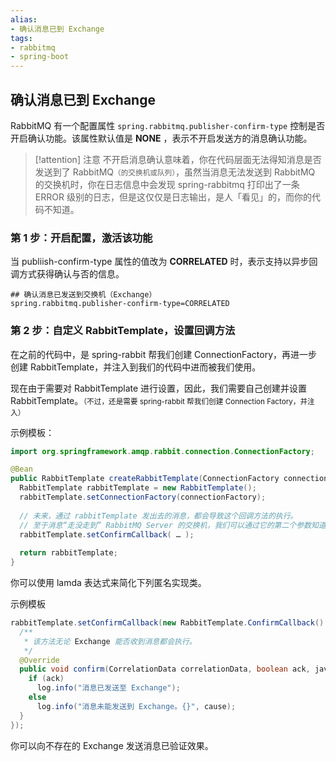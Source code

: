 ```yaml
---
alias:
- 确认消息已到 Exchange
tags:
- rabbitmq
- spring-boot 
---
```


## 确认消息已到 Exchange

RabbitMQ 有一个配置属性 `spring.rabbitmq.publisher-confirm-type` 控制是否开启确认功能。该属性默认值是 **NONE** ，表示不开启发送方的消息确认功能。

> [!attention] 注意
> 不开启消息确认意味着，你在代码层面无法得知消息是否发送到了 RabbitMQ<small>（的交换机或队列）</small>，虽然当消息无法发送到 RabbitMQ 的交换机时，你在日志信息中会发现 spring-rabbitmq 打印出了一条 ERROR 级别的日志，但是这仅仅是日志输出，是人「看见」的，而你的代码不知道。

### 第 1 步：开启配置，激活该功能

当 publiish-confirm-type 属性的值改为 **CORRELATED** 时，表示支持以异步回调方式获得确认与否的信息。

```properties
## 确认消息已发送到交换机（Exchange）
spring.rabbitmq.publisher-confirm-type=CORRELATED
```


### 第 2 步：自定义 RabbitTemplate，设置回调方法

在之前的代码中，是 spring-rabbit 帮我们创建 ConnectionFactory，再进一步创建 RabbitTemplate，并注入到我们的代码中进而被我们使用。

现在由于需要对 RabbitTemplate 进行设置，因此，我们需要自己创建并设置 RabbitTemplate。<small>（不过，还是需要 spring-rabbit 帮我们创建 Connection Factory，并注入）</small>

示例模板：

```java
import org.springframework.amqp.rabbit.connection.ConnectionFactory;

@Bean
public RabbitTemplate createRabbitTemplate(ConnectionFactory connectionFactory) {
  RabbitTemplate rabbitTemplate = new RabbitTemplate();
  rabbitTemplate.setConnectionFactory(connectionFactory);
    
  // 未来，通过 rabbitTemplate 发出去的消息，都会导致这个回调方法的执行。
  // 至于消息“走没走到” RabbitMQ Server 的交换机，我们可以通过它的第二个参数知道！
  rabbitTemplate.setConfirmCallback( … );
    
  return rabbitTemplate;
}
```


你可以使用 lamda 表达式来简化下列匿名实现类。

示例模板

```java
rabbitTemplate.setConfirmCallback(new RabbitTemplate.ConfirmCallback() {
  /**
   * 该方法无论 Exchange 能否收到消息都会执行。
   */
  @Override
  public void confirm(CorrelationData correlationData, boolean ack, java.lang.String cause) {
    if (ack)
      log.info("消息已发送至 Exchange");
    else 
      log.info("消息未能发送到 Exchange。{}", cause);
  }
});
```

你可以向不存在的 Exchange 发送消息已验证效果。
